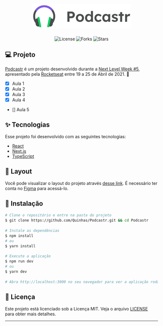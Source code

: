 <h1 align="center">
    <img alt="Podcastr" title="Podcastr" src=".github/logo.svg" />
</h1>

<p align="center">
  <img  src="https://img.shields.io/static/v1?label=license&message=MIT&color=5965E0&labelColor=121214" alt="License">
  
  <img src="https://img.shields.io/github/forks/Quinhas/Podcastr?label=forks&message=MIT&color=5965E0&labelColor=121214" alt="Forks">

  <img src="https://img.shields.io/github/stars/Quinhas/Podcastr?label=stars&message=MIT&color=5965E0&labelColor=121214" alt="Stars">
</p>

## 💻 Projeto

[Podcastr](https://podcastr-quinhas.vercel.app/) é um projeto desenvolvido durante a [Next Level Week #5](https://nextlevelweek.com/), apresentado pela [Rocketseat](https://rocketseat.com.br) entre 19 a 25 de Abril de 2021. 💜

- [x] Aula 1
- [x] Aula 2
- [x] Aula 3
- [x] Aula 4
- [] Aula 5

## ✨ Tecnologias

Esse projeto foi desenvolvido com as seguintes tecnologias:

- [React](https://reactjs.org)
- [Next.js](https://nextjs.org/)
- [TypeScript](https://www.typescriptlang.org/)

## 🔖 Layout

Você pode visualizar o layout do projeto através [desse link](https://www.figma.com/file/UwFEntsHpHYJlHNQAQr4gA/Podcastr/duplicate). É necessário ter conta no [Figma](http://figma.com/) para acessá-lo.

## 🚀 Instalação

```bash
# Clone o repositório e entre na pasta do projeto
$ git clone https://github.com/Quinhas/Podcastr.git && cd Podcastr

# Instale as dependências
$ npm install
# ou
$ yarn install

# Execute a aplicação
$ npm run dev
# ou
$ yarn dev

# Abra http://localhost:3000 no seu navegador para ver a aplicação rodando!
```
## 📝 Licença

Este projeto está licenciado sob a Licença MIT. Veja o arquivo [LICENSE](LICENSE) para obter mais detalhes.

---
